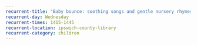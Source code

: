 ```yaml
---
recurrent-title: "Baby bounce: soothing songs and gentle nursery rhymes for babies (term time only)"
recurrent-day: Wednesday
recurrent-times: 1415-1445
recurrent-location: ipswich-county-library
recurrent-category: children
---
```

